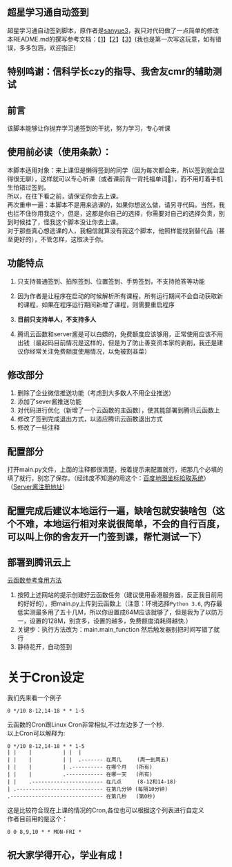 ## 超星学习通自动签到
超星学习通自动签到脚本，原作者是[sanyue3](https://github.com/sanyue3/ChaoXingSign)，我只对代码做了一点简单的修改  
本README.md的撰写参考文档：【[1](https://github.com/yuban10703/chaoxingsign/blob/master/README.md)】【[2](https://github.com/exqlnet/chaoxing_sign/blob/master/README.md)】【[3](https://github.com/sanyue3/ChaoXingSign/blob/main/README.md)】(我也是第一次写这玩意，如有错误，多多包涵，欢迎指正)

## 特别鸣谢：信科学长czy的指导、我舍友cmr的辅助测试

## 前言
该脚本能够让你抛弃学习通签到的干扰，努力学习，专心听课

## 使用前必读（使用条款）：
本脚本适用对象：来上课但是懒得签到的同学（因为每次都会来，所以签到就会显得很无聊），这样就可以专心听课（或者课前背一背托福单词🐶），而不用盯着手机生怕错过签到。  
所以，在往下看之前，请保证你会去上课。  
再次重申一遍：本脚本不是用来逃课的，如果你想这么做，请另寻代码。当然，我也拦不住你用我这个，但是，这都是你自己的选择，你需要对自己的选择负责，别到时候挂了，怪我这个脚本没让你去上课。  
对于那些真心想逃课的人，我相信就算没有我这个脚本，他照样能找到替代品（甚至更好的），不管怎样，这取决于你。  

## 功能特点
1. 只支持普通签到、拍照签到、位置签到、手势签到，不支持抢答等功能

2. 因为作者是让程序在启动的时候解析所有课程，所有运行期间不会自动获取新的课程，如果在程序运行期间新增了课程，则需要重启程序

3. **目前只支持单人，不支持多人**

4. 腾讯云函数和server酱是可以白嫖的，免费额度应该够用，正常使用应该不用出钱（最起码目前情况是这样的，但是为了防止善变资本家的剥削，我还是建议你经常关注免费额度使用情况，以免被割韭菜）

## 修改部分
1. 删除了企业微信推送功能（考虑到大多数人不用企业推送）
2. 添加了sever酱推送功能
3. 对代码进行优化（新增了一个云函数的主函数），使其能部署到腾讯云函数上
4. 修改了签到完成退出方式，以适应腾讯云函数退出方式
5. 修改了一些注释

## 配置部分
打开main.py文件，上面的注释都很清楚，按着提示来配置就行，把那几个必填的填了就行，别忘了保存。（经纬度不知道的用这个：[百度地图坐标拾取系统](https://api.map.baidu.com/lbsapi/getpoint/index.html)）（[Server酱注册地址](https://sct.ftqq.com/)）

## 配置完成后建议本地运行一遍，缺啥包就安装啥包（这个不难，本地运行相对来说很简单，不会的自行百度，可以叫上你的舍友开一门签到课，帮忙测试一下）

## 部署到腾讯云上
[云函数参考食用方法](https://yuban10703.xyz/archives/527)
1. 按照上述网站的提示创建好云函数任务（建议使用香港服务器，反正我目前用的好好的），把main.py上传到云函数上（注意：环境选择`Python 3.6`,
内存最低实测最多用了五十几M，所以你设置成64M应该就够了，但是我为了以防万一，设置的128M，别贪多，设置的越多，免费额度消耗得越快.）
2. 关键步：执行方法改为：main.main_function   然后触发器别把时间写错了就行
3. 静待花开，自动签到

# 关于Cron设定
我们先来看一个例子

```
0 */10 8-12,14-18 * * 1-5
```

云函数的Cron跟Linux Cron非常相似,不过左边多了一个秒.  
以上Cron可以解释为: 

```
0 */10 8-12,14-18 * * 1-5
| |    |          | |  |
| |    |          | |  .------- 在周几     (周一到周五)
| |    |          | .---------- 在哪个月   (所有)  
| |    |          .------------ 在哪一天   (所有)
| |    .----------------------- 在几点     (8-12和14-18) 
| .---------------------------- 在第几分钟 (每隔10分钟)
.------------------------------ 在第几秒   (第0秒)
```
这是比较符合现在上课的情况的Cron,各位也可以根据这个列表进行自定义  
作者目前用的是这个：
```
0 0 8,9,10 * * MON-FRI *
```
## 祝大家学得开心，学业有成！











